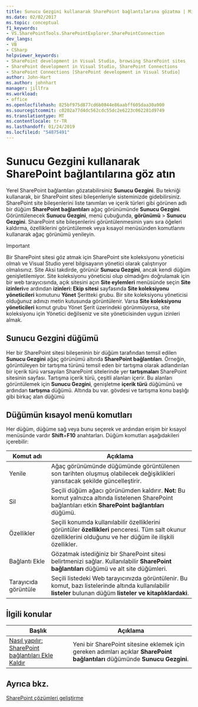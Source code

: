 ```yaml
---
title: Sunucu Gezgini kullanarak SharePoint bağlantılarına gözatma | Microsoft Docs
ms.date: 02/02/2017
ms.topic: conceptual
f1_keywords:
- VS.SharePointTools.SharePointExplorer.SharePointConnection
dev_langs:
- VB
- CSharp
helpviewer_keywords:
- SharePoint development in Visual Studio, browsing SharePoint sites
- SharePoint development in Visual Studio, SharePoint Connections
- SharePoint Connections [SharePoint development in Visual Studio]
author: John-Hart
ms.author: johnhart
manager: jillfra
ms.workload:
- office
ms.openlocfilehash: 825bf975d877cd6b0844e86aabff605daa30a900
ms.sourcegitcommit: c0202a77d4dc562cdc55dc2e6223c062281d9749
ms.translationtype: MT
ms.contentlocale: tr-TR
ms.lasthandoff: 01/24/2019
ms.locfileid: "54875491"
---
```

# <a name="browse-sharepoint-connections-by-using-server-explorer"></a>Sunucu Gezgini kullanarak SharePoint bağlantılarına göz atın
  Yerel SharePoint bağlantıları gözatabilirsiniz **Sunucu Gezgini**. Bu tekniği kullanarak, bir SharePoint sitesi bileşenleriyle sisteminizde gidebilirsiniz. SharePoint site bileşenlerini liste tanımları ve içerik türleri gibi görünen adlı bir düğüm **SharePoint bağlantıları** ağaç görünümünde **Sunucu Gezgini**. Görüntülenecek **Sunucu Gezgini**, menü çubuğunda, **görünümü** > **Sunucu Gezgini**. SharePoint site bileşenlerini görüntülenmesinin yanı sıra öğeleri kaldırma, özelliklerini görüntülemek veya kısayol menüsünden komutlarını kullanarak ağaç görünümü yenileyin.  
  
> [!IMPORTANT]  
>  Bir SharePoint sitesi göz atmak için SharePoint site koleksiyonu yöneticisi olmalı ve Visual Studio yerel bilgisayarın yönetici olarak çalıştırıyor olmalısınız. Site Aksi takdirde, görünür **Sunucu Gezgini**, ancak kendi düğüm genişletilemiyor. Site koleksiyonu yöneticisi olup olmadığını doğrulamak için bir web tarayıcısında, açık sitesini açın **Site eylemleri** menüsünde seçin **Site izinleri**ve ardından **izinleri: Ekip sitesi** sayfasında **Site koleksiyonu yöneticileri** komutunu **Yönet** Şeritteki grubu. Bir site koleksiyonu yöneticisi olduğunuz adınızı metin kutusunda görüntülenir. Varsa **Site koleksiyonu yöneticileri** komut grubu Yönet Şerit üzerindeki görünmüyorsa, site koleksiyonu için Yönetici değilseniz ve site yöneticisinden uygun izinleri almak.  
  
## <a name="server-explorer-nodes"></a>Sunucu Gezgini düğümü
 Her bir SharePoint sitesi bileşeninin bir düğüm tarafından temsil edilen **Sunucu Gezgini** ağaç görünümü altında **SharePoint bağlantıları**. Örneğin, görüntüleyen bir tartışma türünü temsil eden bir tartışma olarak adlandırılan bir içerik türü varsayılan SharePoint sitelerinde yer **tartışmaları** SharePoint sitesinin sayfası. Tartışma içerik türü, çeşitli alanları içerir. Bu alanları görüntülemek için **Sunucu Gezgini**, genişletme **içerik türü** düğümünü ve ardından **tartışma** düğümü. Altında bu var. gövdesi ve tartışma konu başlığı gibi birkaç alan düğümü  
  
## <a name="node-shortcut-menu-commands"></a>Düğümün kısayol menü komutları
 Her düğüm, düğüme sağ veya bunu seçerek ve ardından erişim bir kısayol menüsünde vardır **Shift**+**F10** anahtarları. Düğüm komutları aşağıdakileri içerebilir:  
  
|Komut adı|Açıklama|  
|------------------|-----------------|  
|Yenile|Ağaç görünümünde düğümünde görüntülenen son tarihten oluşmuş olabilecek değişiklikleri yansıtacak şekilde güncelleştirir.|  
|Sil|Seçili düğüm ağacı görünümden kaldırır. **Not:**  Bu komut yalnızca altında listelenen SharePoint bağlantıları etkin **SharePoint bağlantıları** düğümü.|  
|Özellikler|Seçili konumda kullanılabilir özelliklerini görüntüler **özellikleri** penceresi. Tüm salt okunur özelliklerini olduğunu ve her düğüm ile ilişkili özellikler.|  
|Bağlantı Ekle|Gözatmak istediğiniz bir SharePoint sitesi belirtmenizi sağlar. Kullanılabilir **SharePoint bağlantıları** düğümü ve alt site düğümleri.|  
|Tarayıcıda görüntüle|Seçili listedeki Web tarayıcınızda görüntülenir. Bu komut, bazı listelerinde altında kullanılabilir **listeler** bulunan düğüm **listeler ve kitaplıklardaki**.|  
  
## <a name="related-topics"></a>İlgili konular
  
|Başlık|Açıklama|  
|-----------|-----------------|  
|[Nasıl yapılır: SharePoint bağlantıları Ekle Kaldır](../sharepoint/how-to-add-or-remove-sharepoint-connections.md)|Yeni bir SharePoint sitesine eklemek için gereken adımları açıklar **SharePoint bağlantıları** düğümünde **Sunucu Gezgini**.|  
  
## <a name="see-also"></a>Ayrıca bkz.
 [SharePoint çözümleri geliştirme](../sharepoint/developing-sharepoint-solutions.md)  
